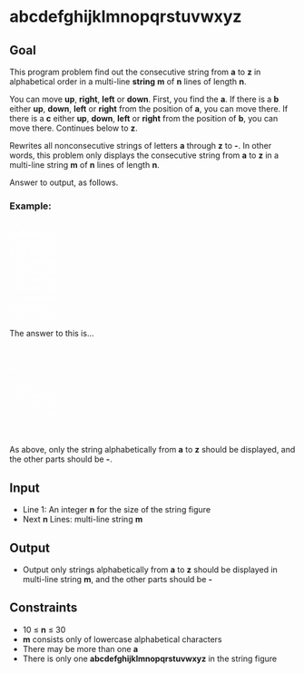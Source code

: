 # abcdefghijklmnopqrstuvwxyz

## Goal

This program problem find out the consecutive string from **a** to **z** in
alphabetical order in a multi-line **string** **m** of **n** lines of length
**n**.

You can move **up**, **right**, **left** or **down**. First, you find the **a**.
If there is a **b** either **up**, **down**, **left** or **right** from the
position of **a**, you can move there. If there is a **c** either **up**,
**down**, **left** or **right** from the position of **b**, you can move there.
Continues below to **z**.

Rewrites all nonconsecutive strings of letters **a** through **z** to **-**.
In other words, this problem only displays the consecutive string from **a** to
**z** in a multi-line string **m** of **n** lines of length **n**.

Answer to output, as follows.

### Example:

<pre style="color:#FFFFFF">
10
qadnhwbnyw
iiopcygydk
bahlfiojdc
cfijtdmkgf
dzhkliplzg
efgrmpqryx
loehnovstw
jrsacymeuv
fpnocpdkrs
jlmsvwvuih
</pre>

The answer to this is...

<pre style="color:#FFFFFF">
----------
----------
ba--------
c-ij------
d-hkl---z-
efg-mpqryx
----no-stw
--------uv
----------
----------
</pre>

As above, only the string alphabetically from **a** to **z** should be
displayed, and the other parts should be **-**.

## Input

-   Line 1: An integer **n** for the size of the string figure
-   Next **n** Lines: multi-line string **m**

## Output

-   Output only strings alphabetically from **a** to **z** should be displayed
    in multi-line string **m**, and the other parts should be **-**

## Constraints

-   10 &leq; **n** &leq; 30
-   **m** consists only of lowercase alphabetical characters
-   There may be more than one **a**
-   There is only one **abcdefghijklmnopqrstuvwxyz** in the string figure
